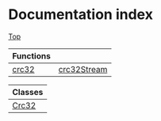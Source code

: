 # Documentation index

[Top](../README.md)



| Functions                         |                                               |
| --------------------------------- | --------------------------------------------- |
| [crc32](function.crc32/README.md) | [crc32Stream](function.crc32Stream/README.md) |


| Classes                        |
| ------------------------------ |
| [Crc32](class.Crc32/README.md) |
